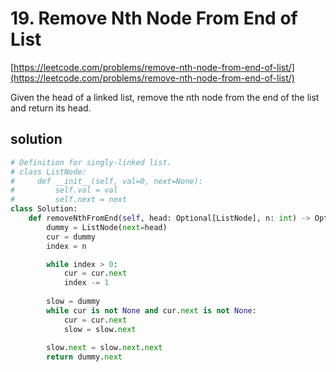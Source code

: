 # 19. Remove Nth Node From End of List
[https://leetcode.com/problems/remove-nth-node-from-end-of-list/](https://leetcode.com/problems/remove-nth-node-from-end-of-list/)

Given the head of a linked list, remove the nth node from the end of the list and return its head.

## solution
```python
# Definition for singly-linked list.
# class ListNode:
#     def __init__(self, val=0, next=None):
#         self.val = val
#         self.next = next
class Solution:
    def removeNthFromEnd(self, head: Optional[ListNode], n: int) -> Optional[ListNode]:
        dummy = ListNode(next=head)
        cur = dummy
        index = n

        while index > 0:
            cur = cur.next
            index -= 1
        
        slow = dummy
        while cur is not None and cur.next is not None:
            cur = cur.next
            slow = slow.next
        
        slow.next = slow.next.next
        return dummy.next
```
